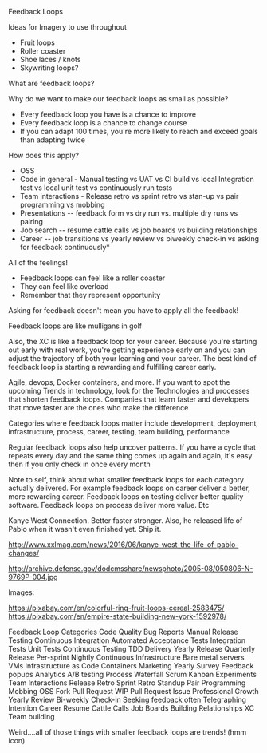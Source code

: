 Feedback Loops

Ideas for Imagery to use throughout

* Fruit loops
* Roller coaster
* Shoe laces / knots
* Skywriting loops?

What are feedback loops?

Why do we want to make our feedback loops as small as possible?

* Every feedback loop you have is a chance to improve
* Every feedback loop is a chance to change course
* If you can adapt 100 times, you're more likely to reach and exceed goals than adapting twice

How does this apply?

* OSS 
* Code in general - Manual testing vs UAT vs CI build vs local Integration test vs local unit test vs continuously run tests
* Team interactions - Release retro vs sprint retro vs stan-up vs pair programming vs mobbing
* Presentations -- feedback form vs dry run vs. multiple dry runs vs pairing 
* Job search -- resume cattle calls vs job boards vs building relationships
* Career -- job transitions vs yearly review vs biweekly check-in vs asking for feedback continuously* 
 
All of the feelings!

* Feedback loops can feel like a roller coaster
* They can feel like overload
* Remember that they represent opportunity

Asking for feedback doesn't mean you have to apply all the feedback!


Feedback loops are like mulligans in golf

Also, the XC is like a feedback loop for your career. Because you're starting out early with real work, you're getting experience early on and you can adjust the trajectory of both your learning and your career. The best kind of feedback loop is starting a rewarding and fulfilling career early.

Agile, devops, Docker containers, and more. If you want to spot the upcoming Trends in technology, look for the Technologies and processes that shorten feedback loops. Companies that learn faster and developers that move faster are the ones who make the difference

Categories where feedback loops matter include development, deployment, infrastructure, process, career, testing, team building, performance


Regular feedback loops also help uncover patterns. If you have a cycle that repeats every day and the same thing comes up again and again, it's easy then if you only check in once every month

Note to self, think about what smaller feedback loops for each category actually delivered. For example feedback loops on career deliver a better, more rewarding career. Feedback loops on testing deliver better quality software. Feedback loops on process deliver more value. Etc

Kanye West Connection. Better faster stronger. Also, he released life of Pablo when it wasn't even finished yet. Ship it.

http://www.xxlmag.com/news/2016/06/kanye-west-the-life-of-pablo-changes/

http://archive.defense.gov/dodcmsshare/newsphoto/2005-08/050806-N-9769P-004.jpg

Images:

https://pixabay.com/en/colorful-ring-fruit-loops-cereal-2583475/
https://pixabay.com/en/empire-state-building-new-york-1592978/


Feedback Loop Categories
    Code Quality
        Bug Reports
        Manual Release Testing
        Continuous Integration
        Automated Acceptance Tests
        Integration Tests
        Unit Tests
        Continuous Testing
        TDD
    Delivery
        Yearly Release
        Quarterly Release
        Per-sprint
        Nightly
        Continuous
    Infrastructure
        Bare metal servers
        VMs
        Infrastructure as Code
        Containers
    Marketing
        Yearly Survey
        Feedback popups
        Analytics
        A/B testing
    Process
        Waterfall
        Scrum
        Kanban
        Experiments
    Team Interactions
        Release Retro
        Sprint Retro
        Standup
        Pair Programming
        Mobbing
    OSS 
        Fork 
        Pull Request
        WIP Pull Request
        Issue
    Professional Growth
        Yearly Review
        Bi-weekly Check-in
        Seeking feedback often
        Telegraphing Intention
    Career
        Resume Cattle Calls
        Job Boards
        Building Relationships
        XC
    Team building

Weird....all of those things with smaller feedback loops are trends! (hmm icon)
